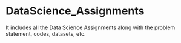 # DataScience_Assignments
It includes all the Data Science Assignments along with the problem statement, codes, datasets, etc.
